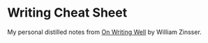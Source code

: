 <h1>Writing Cheat Sheet</h1>
<p>
  My personal distilled notes from <a href="https://www.goodreads.com/en/book/show/53343" target="_blank">On Writing Well</a> by William Zinsser.
</p>
